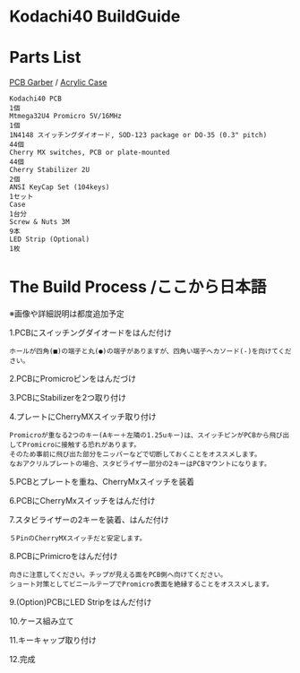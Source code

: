 # Kodachi40 BuildGuide

# Parts List

 [PCB Garber](https://github.com/BentouyaP/Gerber/tree/master/Kodachi40) / [Acrylic Case](https://github.com/BentouyaP/KeyboardCase/tree/master/Kodachi40)  

    Kodachi40 PCB                                                               1個     
    Mtmega32U4 Promicro 5V/16MHz                                                1個
    1N4148 スイッチングダイオード, SOD-123 package or DO-35 (0.3" pitch)         44個
    Cherry MX switches, PCB or plate-mounted                                   44個
    Cherry Stabilizer 2U                                                        2個
    ANSI KeyCap Set (104keys)                                                1セット
    Case                                                                      1台分
    Screw & Nuts 3M                                                             9本
    LED Strip (Optional)                                                        1枚

# The Build Process /ここから日本語
※画像や詳細説明は都度追加予定

1.PCBにスイッチングダイオードをはんだ付け

    ホールが四角(■)の端子と丸(●)の端子がありますが、四角い端子へカソード(-)を向けてください。

2.PCBにPromicroピンをはんだづけ

3.PCBにStabilizerを2つ取り付け

4.プレートにCherryMXスイッチ取り付け

    Promicroが重なる2つのキー(Aキー＋左隣の1.25uキー)は、スイッチピンがPCBから飛び出してPromicroに接触する恐れがあります。
    そのため事前に飛び出た部分をニッパーなどで切断しておくことをオススメします。
    なおアクリルプレートの場合、スタビライザー部分の2キーはPCBマウントになります。

5.PCBとプレートを重ね、CherryMxスイッチを装着

6.PCBにCherryMxスイッチをはんだ付け

7.スタビライザーの2キーを装着、はんだ付け

    ５PinのCherryMXスイッチだと安定します。

8.PCBにPrimicroをはんだ付け

    向きに注意してください。チップが見える面をPCB側へ向けてください。
    ショート対策としてビニールテープでPromicro表面を絶縁することをオススメします。

9.(Option)PCBにLED Stripをはんだ付け

10.ケース組み立て

11.キーキャップ取り付け

12.完成

